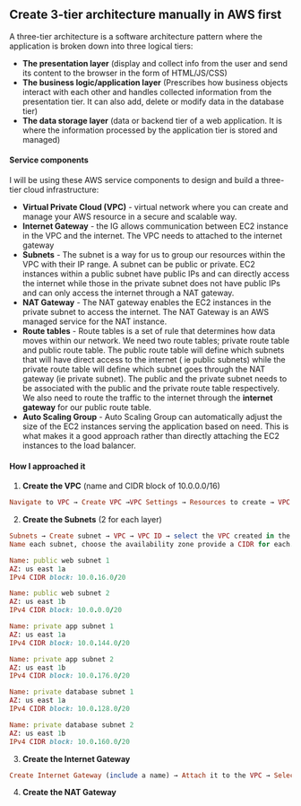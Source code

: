 ## Create 3-tier architecture manually in AWS first 

A three-tier architecture is a software architecture pattern where the application is broken down into three logical tiers:

- **The presentation layer** (display and collect info from the user and send its content to the browser in the form of HTML/JS/CSS)
- **The business logic/application layer** (Prescribes how business objects interact with each other and handles collected information from the presentation tier. It can also add, delete or modify data in the database tier)
- **The data storage layer** (data or backend tier of a web application. It is where the information processed by the application tier is stored and managed)



#### Service components 
I will be using these AWS service components to design and build a three-tier cloud infrastructure:

- **Virtual Private Cloud (VPC)** - virtual network where you can create and manage your AWS resource in a secure and scalable way.
- **Internet Gateway** - the IG allows communication between EC2 instance in the VPC and the internet. The VPC needs to attached to the internet gateway
- **Subnets** - The subnet is a way for us to group our resources within the VPC with their IP range. A subnet can be public or private. EC2 instances within a public subnet have public IPs and can directly access the internet while those in the private subnet does not have public IPs and can only access the internet through a NAT gateway.
- **NAT Gateway** - The NAT gateway enables the EC2 instances in the private subnet to access the internet. The NAT Gateway is an AWS managed service for the NAT instance.
- **Route tables** - Route tables is a set of rule that determines how data moves within our network. We need two route tables; private route table and public route table. The public route table will define which subnets that will have direct access to the internet ( ie public subnets) while the private route table will define which subnet goes through the NAT gateway (ie private subnet). The public and the private subnet needs to be associated with the public and the private route table respectively. We also need to route the traffic to the internet through the **internet gateway** for our public route table.
- **Auto Scaling Group** - Auto Scaling Group can automatically adjust the size of the EC2 instances serving the application based on need. This is what makes it a good approach rather than directly attaching the EC2 instances to the load balancer.


#### How I approached it 
1. **Create the VPC** (name and CIDR block of 10.0.0.0/16)
```ruby
Navigate to VPC → Create VPC →VPC Settings → Resources to create → VPC only (include a name), IPV4 CIDR block → 10.0.0.0/16 → Create VPC
```

2. **Create the Subnets** (2 for each layer)
```ruby
Subnets → Create subnet → VPC → VPC ID → select the VPC created in the previous step. 
Name each subnet, choose the availability zone provide a CIDR for each.

Name: public web subnet 1
AZ: us east 1a
IPv4 CIDR block: 10.0.16.0/20

Name: public web subnet 2
AZ: us east 1b
IPv4 CIDR block: 10.0.0.0/20

Name: private app subnet 1
AZ: us east 1a
IPv4 CIDR block: 10.0.144.0/20

Name: private app subnet 2
AZ: us east 1b
IPv4 CIDR block: 10.0.176.0/20

Name: private database subnet 1
AZ: us east 1a
IPv4 CIDR block: 10.0.128.0/20

Name: private database subnet 2
AZ: us east 1b
IPv4 CIDR block: 10.0.160.0/20
```

3. **Create the Internet Gateway** 
```ruby
Create Internet Gateway (include a name) → Attach it to the VPC → Select the gateway, click on the arrow next to Actions, and choose Attach to VPC
```

4. **Create the NAT Gateway** 
```ruby

```